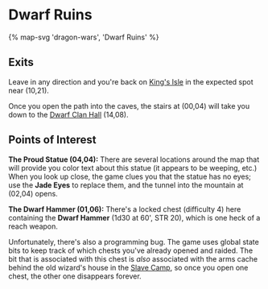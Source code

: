 # Dwarf Ruins

{% map-svg 'dragon-wars', 'Dwarf Ruins' %}

## Exits

Leave in any direction and you're back on [King's Isle](/dragon-wars/maps/dilmun) in the expected spot near (10,21).

Once you open the path into the caves, the stairs at (00,04) will take you down to the [Dwarf Clan Hall](/dragon-wars/maps/dwarf-clan-hall) (14,08).

## Points of Interest

**The Proud Statue (04,04):** There are several locations around the map that will provide you color text about this statue (it appears to be weeping, etc.) When you look up close, the game clues you that the statue has no eyes; use the **Jade Eyes** to replace them, and the tunnel into the mountain at (02,04) opens.

**The Dwarf Hammer (01,06):** There's a locked chest (difficulty 4) here containing the **Dwarf Hammer** (1d30 at 60', STR 20), which is one heck of a reach weapon.

Unfortunately, there's also a programming bug. The game uses global state bits to keep track of which chests you've already opened and raided. The bit that is associated with this chest is *also* associated with the arms cache behind the old wizard's house in the [Slave Camp](/dragon-wars/maps/slave-camp), so once you open one chest, the other one disappears forever.
